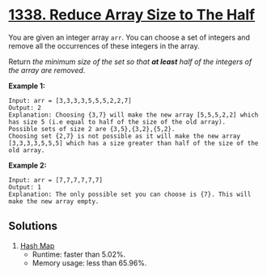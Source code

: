 # [1338. Reduce Array Size to The Half](https://leetcode.com/problems/reduce-array-size-to-the-half/)

You are given an integer array `arr`. You can choose a set of integers and remove all the occurrences of these integers in the array.

Return _the minimum size of the set so that **at least** half of the integers of the array are removed_.

**Example 1:**

```
Input: arr = [3,3,3,3,5,5,5,2,2,7]
Output: 2
Explanation: Choosing {3,7} will make the new array [5,5,5,2,2] which has size 5 (i.e equal to half of the size of the old array).
Possible sets of size 2 are {3,5},{3,2},{5,2}.
Choosing set {2,7} is not possible as it will make the new array [3,3,3,3,5,5,5] which has a size greater than half of the size of the old array.
```

**Example 2:**

```
Input: arr = [7,7,7,7,7,7]
Output: 1
Explanation: The only possible set you can choose is {7}. This will make the new array empty.
```

## Solutions
1. [Hash Map](./ReduceArraySizeToTheHalf.java)
    - Runtime: faster than 5.02%.
    - Memory usage: less than 65.96%.
